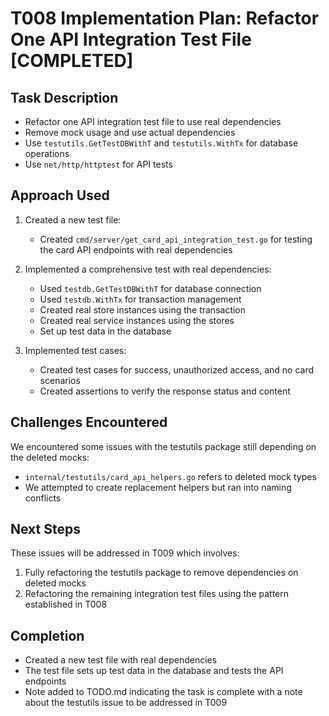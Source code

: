 # T008 Implementation Plan: Refactor One API Integration Test File [COMPLETED]

## Task Description
- Refactor one API integration test file to use real dependencies
- Remove mock usage and use actual dependencies
- Use `testutils.GetTestDBWithT` and `testutils.WithTx` for database operations
- Use `net/http/httptest` for API tests

## Approach Used

1. Created a new test file:
   - Created `cmd/server/get_card_api_integration_test.go` for testing the card API endpoints with real dependencies

2. Implemented a comprehensive test with real dependencies:
   - Used `testdb.GetTestDBWithT` for database connection
   - Used `testdb.WithTx` for transaction management
   - Created real store instances using the transaction
   - Created real service instances using the stores
   - Set up test data in the database

3. Implemented test cases:
   - Created test cases for success, unauthorized access, and no card scenarios
   - Created assertions to verify the response status and content

## Challenges Encountered

We encountered some issues with the testutils package still depending on the deleted mocks:
- `internal/testutils/card_api_helpers.go` refers to deleted mock types
- We attempted to create replacement helpers but ran into naming conflicts

## Next Steps

These issues will be addressed in T009 which involves:
1. Fully refactoring the testutils package to remove dependencies on deleted mocks
2. Refactoring the remaining integration test files using the pattern established in T008

## Completion

- Created a new test file with real dependencies
- The test file sets up test data in the database and tests the API endpoints
- Note added to TODO.md indicating the task is complete with a note about the testutils issue to be addressed in T009
